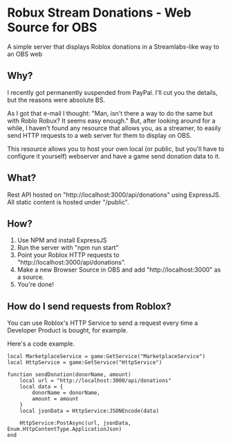 # Robux Stream Donations - Web Source for OBS

A simple server that displays Roblox donations in a Streamlabs-like way to an OBS web

## Why?

I recently got permanently suspended from PayPal. I'll cut you the details, but the reasons were absolute BS.

As I got that e-mail I thought: "Man, isn't there a way to do the same but with Roblo Robux? It seems easy enough." But, after looking around for a while, I haven't found any resource that allows you, as a streamer, to easily send HTTP requests to a web server for them to display on OBS.

This resource allows you to host your own local (or public, but you'll have to configure it yourself) webserver and have a game send donation data to it.

## What?

Rest API hosted on "http://localhost:3000/api/donations" using ExpressJS. All static content is hosted under "/public".

## How?

1. Use NPM and install ExpressJS
2. Run the server with "npm run start"
3. Point your Roblox HTTP requests to "http://localhost:3000/api/donations".
4. Make a new Browser Source in OBS and add "http://localhost:3000" as a source.
5. You're done!

## How do I send requests from Roblox?

You can use Roblox's HTTP Service to send a request every time a Developer Product is bought, for example.

Here's a code example.

```
local MarketplaceService = game:GetService("MarketplaceService")
local HttpService = game:GetService("HttpService")

function sendDonation(donorName, amount)
	local url = "http://localhost:3000/api/donations"
	local data = {
		donorName = donorName,
		amount = amount
	}
	local jsonData = HttpService:JSONEncode(data)

	HttpService:PostAsync(url, jsonData, Enum.HttpContentType.ApplicationJson)
end

```
